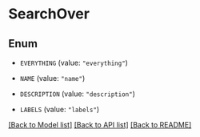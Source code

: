 # SearchOver

## Enum


* `EVERYTHING` (value: `"everything"`)

* `NAME` (value: `"name"`)

* `DESCRIPTION` (value: `"description"`)

* `LABELS` (value: `"labels"`)


[[Back to Model list]](../README.md#documentation-for-models) [[Back to API list]](../README.md#documentation-for-api-endpoints) [[Back to README]](../README.md)



